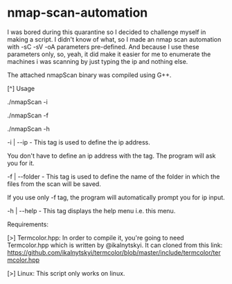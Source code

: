 # nmap-scan-automation

I was bored during this quarantine so I decided to challenge myself in making a script. I didn't know of what, so I made
an nmap scan automation with -sC -sV -oA parameters pre-defined. And because I use these parameters only, so, yeah, it did
make it easier for me to enumerate the machines i was scanning by just typing the ip and nothing else.

The attached nmapScan binary was compiled using G++.

[^] Usage

./nmapScan -i

./nmapScan -f

./nmapScan -h

-i | --ip - This tag is used to define the ip address.
 
You don't have to define an ip address with the tag. The program will ask you for it.

-f | --folder - This tag is used to define the name of the folder in which the files from the scan will be saved.

If you use only -f tag, the program will automatically prompt you for ip input.

-h | --help - This tag displays the help menu i.e. this menu.


Requirements:

[>]  Termcolor.hpp:
In order to compile it, you're going to need Termcolor.hpp which is written by @ikalnytskyi. It can cloned from this link:
https://github.com/ikalnytskyi/termcolor/blob/master/include/termcolor/termcolor.hpp

[>] Linux:
This script only works on linux.
